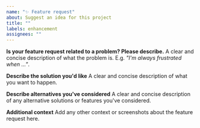 ```yaml
---
name: "✨ Feature request"
about: Suggest an idea for this project
title: ""
labels: enhancement
assignees: ""
---
```


**Is your feature request related to a problem? Please describe.**
A clear and concise description of what the problem is. E.g. _"I'm always frustrated when ..."_.

**Describe the solution you'd like**
A clear and concise description of what you want to happen.

**Describe alternatives you've considered**
A clear and concise description of any alternative solutions or features you've considered.

**Additional context**
Add any other context or screenshots about the feature request here.
